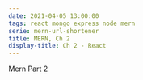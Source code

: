 ```yaml
---
date: 2021-04-05 13:00:00
tags: react mongo express node mern
serie: mern-url-shortener
title: MERN, Ch 2
display-title: Ch 2 - React
---
```


Mern Part 2
